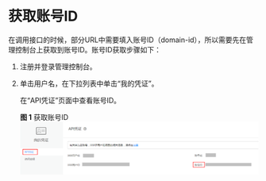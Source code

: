 # 获取账号ID<a name="aom_04_0069"></a>

在调用接口的时候，部分URL中需要填入账号ID（domain-id），所以需要先在管理控制台上获取到账号ID。账号ID获取步骤如下：

1.  注册并登录管理控制台。
2.  单击用户名，在下拉列表中单击“我的凭证”。

    在“API凭证”页面中查看账号ID。

    **图 1**  获取账号ID<a name="fig155011432172110"></a>  
    ![](figures/获取账号ID.png "获取账号ID")


